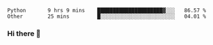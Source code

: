 <!--START_SECTION:waka-->

```text
Python       9 hrs 9 mins    █████████████████████▓░░░   86.57 %
Other        25 mins         █░░░░░░░░░░░░░░░░░░░░░░░░   04.01 %
```

<!--END_SECTION:waka-->

### Hi there 👋

<!--
**DnC275/DnC275** is a ✨ _special_ ✨ repository because its `README.md` (this file) appears on your GitHub profile.

Here are some ideas to get you started:

- 🔭 I’m currently working on ...
- 🌱 I’m currently learning ...
- 👯 I’m looking to collaborate on ...
- 🤔 I’m looking for help with ...
- 💬 Ask me about ...
- 📫 How to reach me: ...
- 😄 Pronouns: ...
- ⚡ Fun fact: ...
-->
